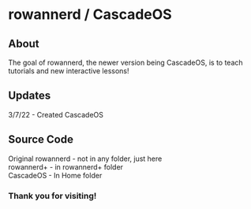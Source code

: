 # rowannerd / CascadeOS
## About
The goal of rowannerd, the newer version being CascadeOS, is to teach tutorials and new interactive lessons!
## Updates
3/7/22 - Created CascadeOS

## Source Code
Original rowannerd - not in any folder, just here <br>
rowannerd+ - in rowannerd+ folder <br>
CascadeOS - In Home folder

### Thank you for visiting!
